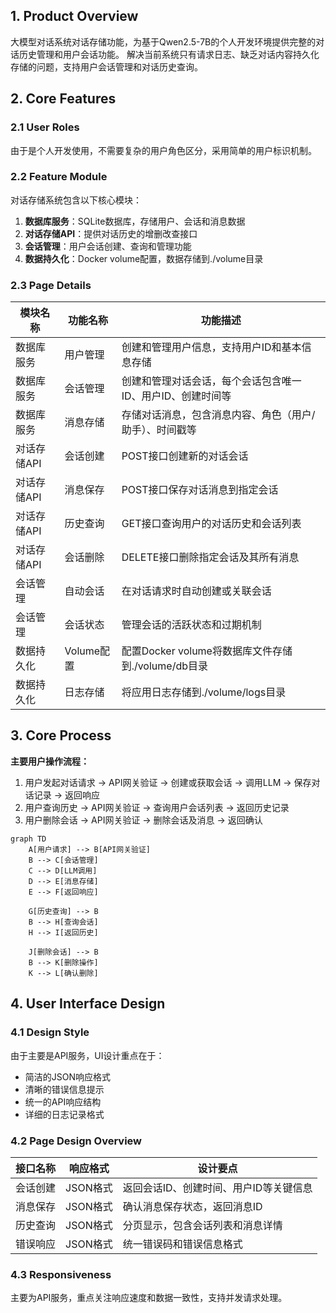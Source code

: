 ## 1. Product Overview
大模型对话系统对话存储功能，为基于Qwen2.5-7B的个人开发环境提供完整的对话历史管理和用户会话功能。
解决当前系统只有请求日志、缺乏对话内容持久化存储的问题，支持用户会话管理和对话历史查询。

## 2. Core Features

### 2.1 User Roles
由于是个人开发使用，不需要复杂的用户角色区分，采用简单的用户标识机制。

### 2.2 Feature Module
对话存储系统包含以下核心模块：
1. **数据库服务**：SQLite数据库，存储用户、会话和消息数据
2. **对话存储API**：提供对话历史的增删改查接口
3. **会话管理**：用户会话创建、查询和管理功能
4. **数据持久化**：Docker volume配置，数据存储到./volume目录

### 2.3 Page Details

| 模块名称 | 功能名称 | 功能描述 |
|----------|----------|----------|
| 数据库服务 | 用户管理 | 创建和管理用户信息，支持用户ID和基本信息存储 |
| 数据库服务 | 会话管理 | 创建和管理对话会话，每个会话包含唯一ID、用户ID、创建时间等 |
| 数据库服务 | 消息存储 | 存储对话消息，包含消息内容、角色（用户/助手）、时间戳等 |
| 对话存储API | 会话创建 | POST接口创建新的对话会话 |
| 对话存储API | 消息保存 | POST接口保存对话消息到指定会话 |
| 对话存储API | 历史查询 | GET接口查询用户的对话历史和会话列表 |
| 对话存储API | 会话删除 | DELETE接口删除指定会话及其所有消息 |
| 会话管理 | 自动会话 | 在对话请求时自动创建或关联会话 |
| 会话管理 | 会话状态 | 管理会话的活跃状态和过期机制 |
| 数据持久化 | Volume配置 | 配置Docker volume将数据库文件存储到./volume/db目录 |
| 数据持久化 | 日志存储 | 将应用日志存储到./volume/logs目录 |

## 3. Core Process

**主要用户操作流程：**
1. 用户发起对话请求 → API网关验证 → 创建或获取会话 → 调用LLM → 保存对话记录 → 返回响应
2. 用户查询历史 → API网关验证 → 查询用户会话列表 → 返回历史记录
3. 用户删除会话 → API网关验证 → 删除会话及消息 → 返回确认

```mermaid
graph TD
    A[用户请求] --> B[API网关验证]
    B --> C[会话管理]
    C --> D[LLM调用]
    D --> E[消息存储]
    E --> F[返回响应]
    
    G[历史查询] --> B
    B --> H[查询会话]
    H --> I[返回历史]
    
    J[删除会话] --> B
    B --> K[删除操作]
    K --> L[确认删除]
```

## 4. User Interface Design

### 4.1 Design Style
由于主要是API服务，UI设计重点在于：
- 简洁的JSON响应格式
- 清晰的错误信息提示
- 统一的API响应结构
- 详细的日志记录格式

### 4.2 Page Design Overview

| 接口名称 | 响应格式 | 设计要点 |
|----------|----------|----------|
| 会话创建 | JSON格式 | 返回会话ID、创建时间、用户ID等关键信息 |
| 消息保存 | JSON格式 | 确认消息保存状态，返回消息ID |
| 历史查询 | JSON格式 | 分页显示，包含会话列表和消息详情 |
| 错误响应 | JSON格式 | 统一错误码和错误信息格式 |

### 4.3 Responsiveness
主要为API服务，重点关注响应速度和数据一致性，支持并发请求处理。